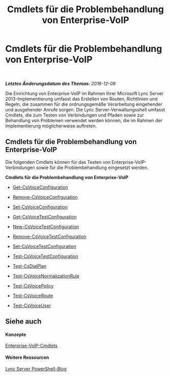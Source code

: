 ﻿---
title: Cmdlets für die Problembehandlung von Enterprise-VoIP
TOCTitle: Cmdlets für die Problembehandlung von Enterprise-VoIP
ms:assetid: 28ec32d2-6d1e-40e6-b2a8-065803288e8b
ms:mtpsurl: https://technet.microsoft.com/de-de/library/Gg415638(v=OCS.15)
ms:contentKeyID: 49293492
ms.date: 12/10/2016
mtps_version: v=OCS.15
ms.translationtype: HT
---

# Cmdlets für die Problembehandlung von Enterprise-VoIP

 

_**Letztes Änderungsdatum des Themas:** 2016-12-08_

Die Einrichtung von Enterprise-VoIP im Rahmen Ihrer Microsoft Lync Server 2013-Implementierung umfasst das Erstellen von Routen, Richtlinien und Regeln, die zusammen für die ordnungsgemäße Verarbeitung eingehender und ausgehender Anrufe sorgen. Die Lync Server-Verwaltungsshell umfasst Cmdlets, die zum Testen von Verbindungen und Pfaden sowie zur Behandlung von Problemen verwendet werden können, die im Rahmen der Implementierung möglicherweise auftreten.

## Cmdlets für die Problembehandlung von Enterprise-VoIP

Die folgenden Cmdlets können für das Testen von Enterprise-VoIP-Verbindungen sowie für die Problembehandlung eingesetzt werden.

**Cmdlets für die Problembehandlung von Enterprise-VoIP**

  -   
    [Get-CsVoiceConfiguration](get-csvoiceconfiguration.md)

  -   
    [Remove-CsVoiceConfiguration](remove-csvoiceconfiguration.md)

  -   
    [Set-CsVoiceConfiguration](set-csvoiceconfiguration.md)

  -   
    [Get-CsVoiceTestConfiguration](get-csvoicetestconfiguration.md)

  -   
    [New-CsVoiceTestConfiguration](new-csvoicetestconfiguration.md)

  -   
    [Remove-CsVoiceTestConfiguration](remove-csvoicetestconfiguration.md)

  -   
    [Set-CsVoiceTestConfiguration](set-csvoicetestconfiguration.md)

  -   
    [Test-CsVoiceTestConfiguration](test-csvoicetestconfiguration.md)

  -   
    [Test-CsDialPlan](test-csdialplan.md)

  -   
    [Test-CsVoiceNormalizationRule](test-csvoicenormalizationrule.md)

  -   
    [Test-CsVoicePolicy](test-csvoicepolicy.md)

  -   
    [Test-CsVoiceRoute](test-csvoiceroute.md)

  -   
    [Test-CsVoiceUser](test-csvoiceuser.md)

## Siehe auch

#### Konzepte

[Enterprise-VoIP-Cmdlets](lync-server-2013-enterprise-voice-cmdlets.md)  

#### Weitere Ressourcen

[Lync Server PowerShell-Blog](http://go.microsoft.com/fwlink/?linkid=203150%26clcid=0x407)

